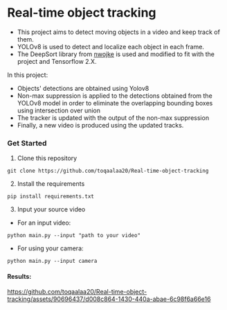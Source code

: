 # Real-time object tracking

- This project aims to detect moving objects in a video and keep track of them.
- YOLOv8 is used to detect and localize each object in each frame. 
- The DeepSort library from [nwojke](https://github.com/nwojke/deep_sort) is used and modified to fit with the project and Tensorflow 2.X.

In this project: 
- Objects' detections are obtained using Yolov8
- Non-max suppression is applied to the detections obtained from the YOLOv8 model in order to eliminate the overlapping bounding boxes using intersection over union
- The tracker is updated with the output of the non-max suppression 
- Finally, a new video is produced using the updated tracks.

### Get Started 
1. Clone this repository
```
git clone https://github.com/toqaalaa20/Real-time-object-tracking
```

2. Install the requirements 
```
pip install requirements.txt
```
3. Input your source video
- For an input video:

```
python main.py --input "path to your video"
```
- For using your camera:
  
```
python main.py --input camera
```

#### Results:

https://github.com/toqaalaa20/Real-time-object-tracking/assets/90696437/d008c864-1430-440a-abae-6c98f6a66e16

   





